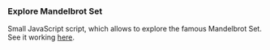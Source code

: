 ### Explore Mandelbrot Set
Small JavaScript script, which allows to explore the famous Mandelbrot Set. See it working [here](http://adambac.com/mandelbrot-explore).
